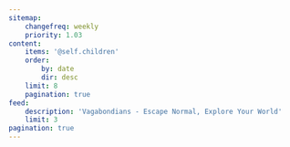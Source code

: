 ```yaml
---
sitemap:
    changefreq: weekly
    priority: 1.03
content:
    items: '@self.children'
    order:
        by: date
        dir: desc
    limit: 8
    pagination: true
feed:
    description: 'Vagabondians - Escape Normal, Explore Your World'
    limit: 3
pagination: true
---
```


